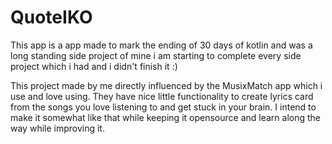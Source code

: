 # QuoteIKO


This app is a app made to mark the ending of 30 days of kotlin and was a long
standing side project of mine i am starting to complete every side project 
which i had and i didn't finish it :)

This project made by me directly influenced by the MusixMatch app which i use 
and love using. They have nice little functionality to create lyrics card from 
the songs you love listening to and get stuck in your brain. I intend to make it
somewhat like that while keeping it opensource and learn along the way while 
improving it.